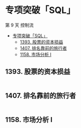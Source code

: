 # 专项突破「SQL」

第 9 天 控制流

- [专项突破「SQL」](#专项突破sql)
  - [1393. 股票的资本损益](#1393-股票的资本损益)
  - [1407. 排名靠前的旅行者](#1407-排名靠前的旅行者)
  - [1158. 市场分析 I](#1158-市场分析-i)

## 1393. 股票的资本损益

```sql

```

## 1407. 排名靠前的旅行者

```sql

```

## 1158. 市场分析 I

```sql

```


